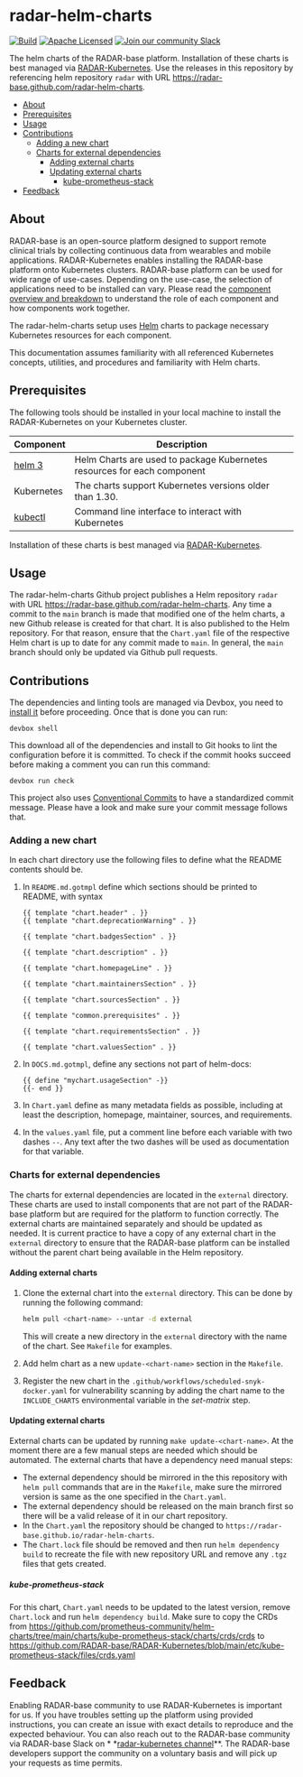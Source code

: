 # radar-helm-charts

[![Build](https://github.com/RADAR-base/radar-helm-charts/actions/workflows/lint-test.yaml/badge.svg)](https://github.com/RADAR-base/radar-helm-charts/actions/workflows/lint-test.yaml)
[![Apache Licensed](https://img.shields.io/github/license/radar-base/radar-kubernetes)](LICENSE)
[![Join our community Slack](https://img.shields.io/badge/slack-radarbase-success.svg?logo=slack)](https://docs.google.com/forms/d/e/1FAIpQLScKNZ-QonmxNkekDMLLbP-b_IrNHyDRuQValBy1BAsLOjEFpg/viewform)

The helm charts of the RADAR-base platform. Installation of these charts is best managed
via [RADAR-Kubernetes](https://github.com/RADAR-base/RADAR-Kubernetes). Use the releases in this repository by
referencing helm repository `radar` with URL <https://radar-base.github.com/radar-helm-charts>.

<!-- START doctoc generated TOC please keep comment here to allow auto update -->
<!-- DON'T EDIT THIS SECTION, INSTEAD RE-RUN doctoc TO UPDATE -->

- [About](#about)
- [Prerequisites](#prerequisites)
- [Usage](#usage)
- [Contributions](#contributions)
  - [Adding a new chart](#adding-a-new-chart)
  - [Charts for external dependencies](#charts-for-external-dependencies)
    - [Adding external charts](#adding-external-charts)
    - [Updating external charts](#updating-external-charts)
      - [kube-prometheus-stack](#kube-prometheus-stack)
- [Feedback](#feedback)

<!-- END doctoc generated TOC please keep comment here to allow auto update -->

## About

RADAR-base is an open-source platform designed to support remote clinical trials by collecting continuous data from
wearables and mobile applications. RADAR-Kubernetes enables installing the RADAR-base platform onto Kubernetes clusters.
RADAR-base platform can be used for wide range of use-cases. Depending on the use-case, the selection of applications
need to be installed can vary. Please read
the [component overview and breakdown](https://radar-base.atlassian.net/wiki/spaces/RAD/pages/2673967112/Component+overview+and+breakdown)
to understand the role of each component and how components work together.

The radar-helm-charts setup uses [Helm](https://github.com/helm/helm) charts to package necessary Kubernetes resources
for each component.

This documentation assumes familiarity with all referenced Kubernetes concepts, utilities, and procedures and
familiarity with Helm charts.

## Prerequisites

The following tools should be installed in your local machine to install the RADAR-Kubernetes on your Kubernetes
cluster.

| Component                                          | Description                                                             |
|----------------------------------------------------|-------------------------------------------------------------------------|
| [helm 3](https://github.com/helm/helm#install)     | Helm Charts are used to package Kubernetes resources for each component |
| Kubernetes                                         | The charts support Kubernetes versions older than 1.30.                 |
| [kubectl](https://kubernetes.io/docs/tasks/tools/) | Command line interface to interact with Kubernetes                      |

Installation of these charts is best managed via [RADAR-Kubernetes](https://github.com/RADAR-base/RADAR-Kubernetes).

## Usage

The radar-helm-charts Github project publishes a Helm repository `radar` with
URL <https://radar-base.github.com/radar-helm-charts>. Any time a commit to the `main` branch is made that modified one
of the helm charts, a new Github release is created for that chart. It is also published to the Helm repository. For
that reason, ensure that the `Chart.yaml` file of the respective Helm chart is up to date for any commit made to `main`.
In general, the `main` branch should only be updated via Github pull requests.

## Contributions

The dependencies and linting tools are managed via Devbox, you need
to [install it](https://jetify-com.vercel.app/docs/devbox/installing_devbox/#install-devbox) before proceeding. Once
that is done you can run:

```
devbox shell
```

This download all of the dependencies and install to Git hooks to lint the configuration before it is committed. To
check if the commit hooks succeed before making a comment you can run this command:

```
devbox run check
```

This project also uses [Conventional Commits](https://www.conventionalcommits.org/en/v1.0.0/) to have a standardized
commit message. Please have a look and make sure your commit message follows that.

### Adding a new chart

In each chart directory use the following files to define what the README contents should be.

1. In `README.md.gotmpl` define which sections should be printed to README, with syntax

   ```
   {{ template "chart.header" . }}
   {{ template "chart.deprecationWarning" . }}

   {{ template "chart.badgesSection" . }}

   {{ template "chart.description" . }}

   {{ template "chart.homepageLine" . }}

   {{ template "chart.maintainersSection" . }}

   {{ template "chart.sourcesSection" . }}

   {{ template "common.prerequisites" . }}

   {{ template "chart.requirementsSection" . }}

   {{ template "chart.valuesSection" . }}
   ```

2. In `DOCS.md.gotmpl`, define any sections not part of helm-docs:

   ```
   {{ define "mychart.usageSection" -}}
   {{- end }}
   ```

3. In `Chart.yaml` define as many metadata fields as possible, including at least the description, homepage, maintainer,
   sources, and requirements.
4. In the `values.yaml` file, put a comment line before each variable with two dashes `--`. Any text after the two
   dashes will be used as documentation for that variable.

### Charts for external dependencies

The charts for external dependencies are located in the `external` directory. These charts are used to install
components that are not part of the RADAR-base platform but are required for the platform to function correctly. The
external charts are maintained separately and should be updated as needed. It is current practice to have a copy of
any external chart in the `external` directory to ensure that the RADAR-base platform can be installed without the
parent chart being available in the Helm repository.

#### Adding external charts

1. Clone the external chart into the `external` directory. This can be done by running the following command:

   ```bash
   helm pull <chart-name> --untar -d external
   ```

   This will create a new directory in the `external` directory with the name of the chart. See `Makefile` for
   examples.
2. Add helm chart as a new `update-<chart-name>` section in the `Makefile`.
3. Register the new chart in the `.github/workflows/scheduled-snyk-docker.yaml` for vulnerability scanning by adding the
   chart name to the `INCLUDE_CHARTS` environmental variable in the _set-matrix_ step.

#### Updating external charts

External charts can be updated by running `make update-<chart-name>`. At the moment there are a few manual steps are
needed which should be automated.
The external charts that have a dependency need manual steps:

- The external dependency should be mirrored in the this repository with `helm pull` commands that are in the
  `Makefile`, make sure the mirrored version is same as the one specified in the `Chart.yaml`.
- The external dependency should be released on the main branch first so there will be a valid release of it in our
  chart repository.
- In the `Chart.yaml` the repository should be changed to `https://radar-base.github.io/radar-helm-charts`.
- The `Chart.lock` file should be removed and then run `helm dependency build` to recreate the file with new repository
  URL and remove any `.tgz` files that gets created.

##### kube-prometheus-stack

For this chart, `Chart.yaml` needs to be updated to the latest version, remove `Chart.lock` and run
`helm dependency build`. Make sure to copy the CRDs from
https://github.com/prometheus-community/helm-charts/tree/main/charts/kube-prometheus-stack/charts/crds/crds
to
https://github.com/RADAR-base/RADAR-Kubernetes/blob/main/etc/kube-prometheus-stack/files/crds.yaml

## Feedback

Enabling RADAR-base community to use RADAR-Kubernetes is important for us. If you have troubles setting up the platform
using provided instructions, you can create an issue with exact details to reproduce and the expected behaviour.
You can also reach out to the RADAR-base community via RADAR-base Slack on *
*[radar-kubernetes channel](https://radardevelopment.slack.com/archives/C021AGGESC9)**. The RADAR-base developers
support the community on a voluntary basis and will pick up your requests as time permits.
